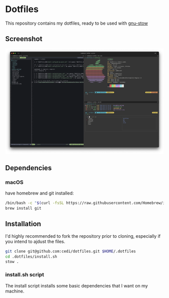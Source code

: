 # Dotfiles

This repository contains my dotfiles, ready to be used with [gnu-stow](https://www.gnu.org/software/stow/manual/stow.html)

## Screenshot
![Screenshot](screenshot.png?raw=true)

## Dependencies

### macOS

have homebrew and git installed:

```bash
/bin/bash -c "$(curl -fsSL https://raw.githubusercontent.com/Homebrew/install/HEAD/install.sh)"
brew install git
```

## Installation

I'd highly recommended to fork the repository prior to cloning, especially if you intend to ajdust the files.

```bash
git clone git@github.com:cedi/dotfiles.git $HOME/.dotfiles
cd .dotfiles/install.sh
stow .
```

### install.sh script

The install script installs some basic dependencies that I want on my machine.
